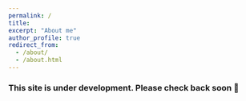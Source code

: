 ```yaml
---
permalink: /
title:
excerpt: "About me"
author_profile: true
redirect_from: 
  - /about/
  - /about.html
---
```


### This site is under development. Please check back soon 🥹
